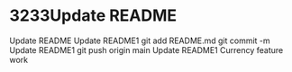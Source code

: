 # 3233Update README
Update README
Update README1
git
add
README.md
git
commit
-m
Update README1
git
push
origin
main
Update README1
Currency feature work

